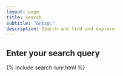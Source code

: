 ```yaml
---
layout: page
title: Search
subtitle: "&nbsp;"
description: Search and find and explore.
---
```

## Enter your search query
{% include search-lunr.html %}

<p>&nbsp;</p>
<p>&nbsp;</p>
<p>&nbsp;</p>
<p>&nbsp;</p>
<p>&nbsp;</p>